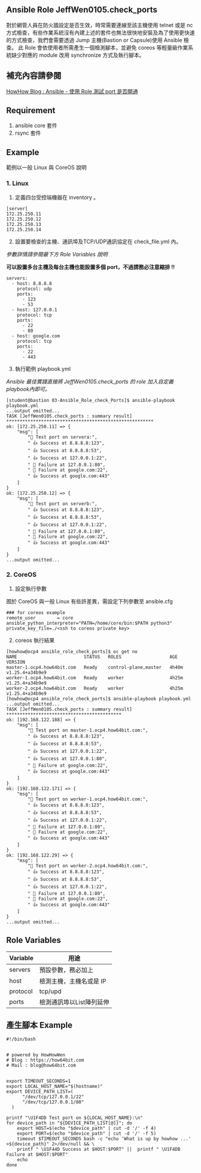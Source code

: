 ## Ansible Role JeffWen0105.check_ports

對於網管人員在防火牆設定是否生效，時常需要連線至該主機使用 telnet 或是 nc 方式檢查，有些作業系統沒有內建上述的套件也無法很快地安裝及為了使用更快速的方式檢查，我們會需要透過 Jump 主機(Bastion or Capsule)使用 Ansible 檢查。
此 Role 會依使用者所需產生一個檢測腳本，並避免 coreos 等輕量級作業系統缺少對應的 module 改用 synchronize 方式及執行腳本。


## 補充內容請參閱

[HowHow Blog : Ansible - 使用 Role 測試 port 是否開通](https://how64bit.com/posts/ansible/2023/ansible-role-check-ports/)


## Requirement

1. ansible core 套件
2. rsync 套件




## Example

範例以一般 Linux 與 CoreOS 說明

### 1. Linux

1. 定義四台受控端機器在 inventory 。

```
[server]
172.25.250.11
172.25.250.12
172.25.250.13
172.25.250.14
```

2. 設置要檢查的主機、通訊埠及TCP/UDP通訊協定在 check_file.yml 內。

*參數詳情請參閱最下方 Role Variables 說明*

**可以設置多台主機及每台主機也能設置多個 port，不過請務必注意縮排 !!** 

```
servers:
  - host: 8.8.8.8
    protocol: udp
    ports:
      - 123
      - 53
  - host: 127.0.0.1
    protocol: tcp
    ports:
      - 22
      - 80
  - host: google.com
    protocol: tcp
    ports:
      - 22
      - 443
```

3. 執行範例 playbook.yml 

*Ansible 最佳實踐直接將 JeffWen0105.check_ports 的 role 加入自定義 playbook內即可。*

```
[student@bastion 03-Ansible_Role_check_Ports]$ ansible-playbook playbook.yml
...output omitted...
TASK [JeffWen0105.check_ports : summary result] *******************************************************
ok: [172.25.250.11] => {
    "msg": [
        "📝 Test port on servera:",
        " 👍 Success at 8.8.8.8:123",
        " 👍 Success at 8.8.8.8:53",
        " 👍 Success at 127.0.0.1:22",
        " 📛 Failure at 127.0.0.1:80",
        " 📛 Failure at google.com:22",
        " 👍 Success at google.com:443"
    ]
}
ok: [172.25.250.12] => {
    "msg": [
        "📝 Test port on serverb:",
        " 👍 Success at 8.8.8.8:123",
        " 👍 Success at 8.8.8.8:53",
        " 👍 Success at 127.0.0.1:22",
        " 📛 Failure at 127.0.0.1:80",
        " 📛 Failure at google.com:22",
        " 👍 Success at google.com:443"
    ]
}
...output omitted...
```

### 2. CoreOS

1. 設定執行參數

囿於 CoreOS 與一般 Linux 有些許差異，需設定下列參數至 ansible.cfg

```
### for coreos example
remote_user        = core
ansible_python_interpreter="PATH=/home/core/bin:$PATH python3"
private_key_file=./<ssh to coreos private key>
```

2. coreos 執行結果

```
[howhow@ocp4 ansible_role_check_ports]$ oc get no
NAME                         STATUS   ROLES                  AGE     VERSION
master-1.ocp4.how64bit.com   Ready    control-plane,master   4h40m   v1.25.4+a34b9e9
worker-1.ocp4.how64bit.com   Ready    worker                 4h25m   v1.25.4+a34b9e9
worker-2.ocp4.how64bit.com   Ready    worker                 4h25m   v1.25.4+a34b9e9
[howhow@ocp4 ansible_role_check_ports]$ ansible-playbook playbook.yml 
...output omitted...
TASK [JeffWen0105.check_ports : summary result] *******************************************
ok: [192.168.122.188] => {
    "msg": [
        "📝 Test port on master-1.ocp4.how64bit.com:",
        " 👍 Success at 8.8.8.8:123",
        " 👍 Success at 8.8.8.8:53",
        " 👍 Success at 127.0.0.1:22",
        " 👍 Success at 127.0.0.1:80",
        " 📛 Failure at google.com:22",
        " 👍 Success at google.com:443"
    ]
}
ok: [192.168.122.171] => {
    "msg": [
        "📝 Test port on worker-1.ocp4.how64bit.com:",
        " 👍 Success at 8.8.8.8:123",
        " 👍 Success at 8.8.8.8:53",
        " 👍 Success at 127.0.0.1:22",
        " 📛 Failure at 127.0.0.1:80",
        " 📛 Failure at google.com:22",
        " 👍 Success at google.com:443"
    ]
}
ok: [192.168.122.29] => {
    "msg": [
        "📝 Test port on worker-2.ocp4.how64bit.com:",
        " 👍 Success at 8.8.8.8:123",
        " 👍 Success at 8.8.8.8:53",
        " 👍 Success at 127.0.0.1:22",
        " 📛 Failure at 127.0.0.1:80",
        " 📛 Failure at google.com:22",
        " 👍 Success at google.com:443"
    ]
}
...output omitted...
```


## Role Variables


| Variable | 用途                     |
| -------- | ------------------------|
| servers  | 預設參數，務必加上        |
| host     | 檢測主機，主機名或是 IP   | 
| protocol | tcp/upd                 |
| ports    | 檢測通訊埠以List陣列延伸  |


## 產生腳本 Example

```
#!/bin/bash


# powered by HowHowWen
# Blog : https://how64bit.com
# Mail : blog@how64bit.com


export TIMEOUT_SECONDS=1
export LOCAL_HOST_NAME="$(hostname)"
export DEVICE_PATH_LIST=(
      "/dev/tcp/127.0.0.1/22"
      "/dev/tcp/127.0.0.1/80"
  )

printf "\U1F4DD Test port on ${LOCAL_HOST_NAME}:\n"
for device_path in "${DEVICE_PATH_LIST[@]}"; do
    export HOST=$(echo "$device_path" | cut -d '/' -f 4)
    export PORT=$(echo "$device_path" | cut -d '/' -f 5)
    timeout $TIMEOUT_SECONDS bash -c "echo 'What is up by howhow ...' >${device_path}" 2>/dev/null && \
    printf " \U1F44D Success at $HOST:$PORT" ||  printf " \U1F4DB Failure at $HOST:$PORT"
    echo 
done
```

